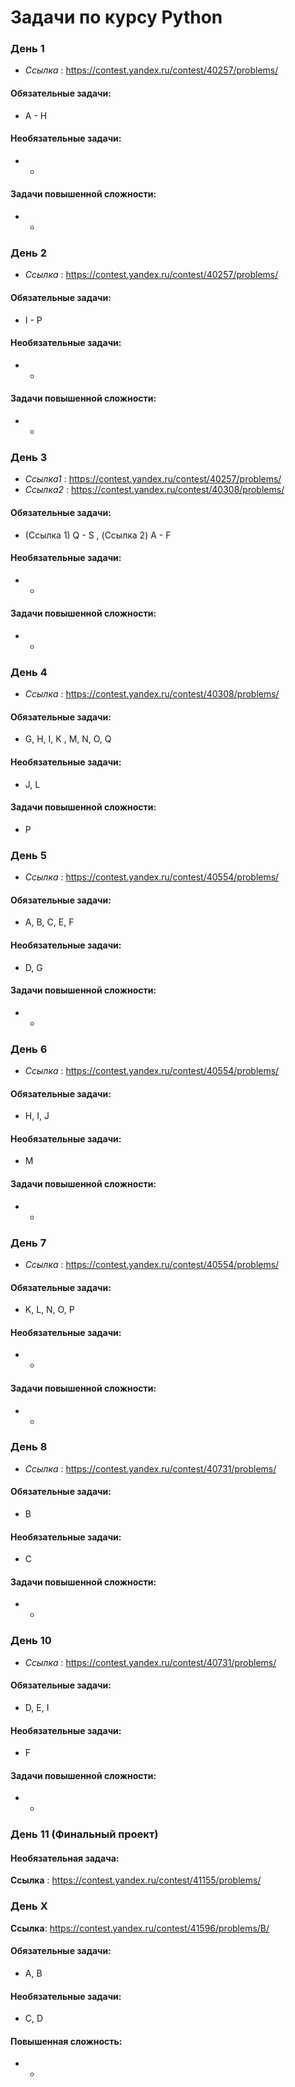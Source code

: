 # Задачи по курсу Python

### День 1
* *Ссылка* : https://contest.yandex.ru/contest/40257/problems/

#### Обязательные задачи:
* A - H 

#### Необязательные задачи:
* -

#### Задачи повышенной сложности:
* -

### День 2
* *Ссылка* : https://contest.yandex.ru/contest/40257/problems/

#### Обязательные задачи:
* I - P

#### Необязательные задачи:
* -

#### Задачи повышенной сложности:
* -

### День 3
* *Ссылка1* : https://contest.yandex.ru/contest/40257/problems/
* *Ссылка2* : https://contest.yandex.ru/contest/40308/problems/
#### Обязательные задачи:
* (Ссылка 1) Q - S , (Ссылка 2) A - F

#### Необязательные задачи:
* -

#### Задачи повышенной сложности:
* -

### День 4
* *Ссылка* : https://contest.yandex.ru/contest/40308/problems/
#### Обязательные задачи:
* G, H, I, K , M, N, O, Q

#### Необязательные задачи:
* J, L

#### Задачи повышенной сложности:
* P


### День 5
* *Ссылка* : https://contest.yandex.ru/contest/40554/problems/
#### Обязательные задачи:
* A, B, C, E, F

#### Необязательные задачи:
* D, G

#### Задачи повышенной сложности:
* -


### День 6
* *Ссылка* : https://contest.yandex.ru/contest/40554/problems/
#### Обязательные задачи:
* H, I, J

#### Необязательные задачи:
* M

#### Задачи повышенной сложности:
* -


### День 7
* *Ссылка* : https://contest.yandex.ru/contest/40554/problems/
#### Обязательные задачи:
* K, L, N, O, P

#### Необязательные задачи:
* -

#### Задачи повышенной сложности:
* -

### День 8
* *Ссылка* : https://contest.yandex.ru/contest/40731/problems/
#### Обязательные задачи:
* B

#### Необязательные задачи:
* C

#### Задачи повышенной сложности:
* -


### День 10
* *Ссылка* : https://contest.yandex.ru/contest/40731/problems/
#### Обязательные задачи:
* D, E, I

#### Необязательные задачи:
* F

#### Задачи повышенной сложности:
* -

### День 11 (Финальный проект)

#### Необязательная задача:
**Ссылка** : https://contest.yandex.ru/contest/41155/problems/



### День Х
**Ссылка**: https://contest.yandex.ru/contest/41596/problems/B/

#### Обязательные задачи:
* A, B

#### Необязательные задачи:
* C, D

#### Повышенная сложность:
* -